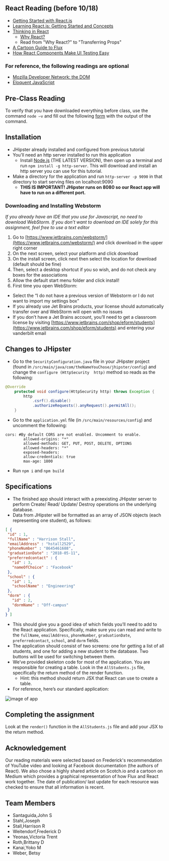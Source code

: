 ## React Reading (before 10/18)

- [Getting Started with React.js](https://www.youtube.com/watch?v=68NzBI6RRKE)
- [Learning React.js: Getting Started and Concepts](https://scotch.io/tutorials/learning-react-getting-started-and-concepts)
- [Thinking in React](https://facebook.github.io/react/docs/thinking-in-react.html)
  - [Why React?](https://facebook.github.io/react/docs/why-react.html)
  - Read from "Why React?" to "Transferring Props"
- [A Cartoon Guide to Flux](https://code-cartoons.com/a-cartoon-guide-to-flux-6157355ab207#.xgg3sdvgr)
- [How React Components Make UI Testing Easy](https://www.toptal.com/react/how-react-components-make-ui-testing-easy)

### For reference, the following readings are optional

- [Mozilla Developer Network: the DOM](https://developer.mozilla.org/en-US/docs/Web/API/Document_Object_Model/Introduction/)
- [Eloquent JavaScript](http://eloquentjavascript.net/)

## Pre-Class Reading
To verify that you have downloaded everything before class, use the command `node –v` and fill out the following [form](https://docs.google.com/a/vanderbilt.edu/forms/d/e/1FAIpQLSd6R25o04TA2Z9MfowATtHjJ_FbgfBjXwexXzLfBrxOD7Xkwg/viewform?c=0&w=1) with the output of the command.

## Installation

- JHipster already installed and configured from previous tutorial
- You’ll need an http server installed to run this application
  - Install [Node.js](https://nodejs.org/en/) (THE LATEST VERSION), then open up a terminal and run `npm install -g http-server`. This will download and install an http server you can use for this tutorial.
- Make a directory for the application and run `http-server -p 9090` in that directory to start serving files on localhost:9090
  - **THIS IS IMPORTANT! JHipster runs on 8080 so our React app will have to run on a different port.**

### Downloading and Installing Webstorm
*If you already have an IDE that you use for Javascript, no need to download WebStorm. If you don’t want to download an IDE solely for this assignment, feel free to use a text editor*

1. Go to [https://www.jetbrains.com/webstorm/](https://www.jetbrains.com/webstorm/) and click download in the upper right corner
2. On the next screen, select your platform and click download
3. On the install screen, click next then select the location for download (default should be fine)
4. Then, select a desktop shortcut if you so wish, and do not check any boxes for the associations
5. Allow the default start menu folder and click install!
6. First time you open WebStorm:
  - Select the “I do not have a previous version of Webstorm or I do not want to import my settings box”
  - If you already use Jet Brains products, your license should automatically transfer over and WebStorm will open with no issues
  - If you don’t have a Jet Brains account, you’ll need to get a classroom license by visiting [https://www.jetbrains.com/shop/eform/students](https://www.jetbrains.com/shop/eform/students) and entering your vanderbilt email

## Changes to JHipster

- Go to the `SecurityConfiguration.java` file in your JHipster project (found in `/src/main/java/com/theNameYouChose/jhipster/config`) and change the `configure (HttpSecurity  http)` method so reads as the following:

```java
@Override
    protected void configure(HttpSecurity http) throws Exception {
        http
            .csrf().disable()
            .authorizeRequests().anyRequest().permitAll();
    }
```

- Go to the `application.yml` file (in `/src/main/resources/config`) and uncomment the following:

```
cors: #By default CORS are not enabled. Uncomment to enable.
        allowed-origins: "*"
        allowed-methods: GET, PUT, POST, DELETE, OPTIONS
        allowed-headers: "*"
        exposed-headers:
        allow-credentials: true
        max-age: 1800
```

- Run `npm i` and `npm build` 

## Specifications

- The finished app should interact with a preexisting JHipster server to perform Create/ Read/ Update/ Destroy operations on the underlying database.
- Data from JHipster will be formatted as an array of JSON objects (each representing one student), as follows:

```json
[ {
 "id" : 1,
 "fullName" : "Harrison Stall",
 "emailAddress" : "hstall2529",
 "phoneNumber" : "8645461688",
 "graduationDate" : "2018-05-11",
 "preferredcontact" : {
   "id" : 3,
   "nameOfChoice" : "Facebook"
 },
 "school" : {
   "id" : 1,
   "schoolName" : "Engineering"
 },
 "dorm" : {
   "id" : 2,
   "dormName" : "Off-campus"
 }
} ]
```

- This should give you a good idea of which fields you’ll need to add to the React application. Specifically, make sure you can read and write to the `fullName`, `emailAddress`, `phoneNumber`, `graduationDate`, `preferredcontact`, `school`, and `dorm` fields.
- The application should consist of two screens: one for getting a list of all students, and one for adding a new student to the database. Two buttons will be used for switching between them.
- We’ve provided skeleton code for most of the application. You are responsible for creating a table. Look in the `AllStudents.js` file, specifically the return method of the render function. 
  - Hint: this method should return JSX that React can use to create a table.
- For reference, here’s our standard application: 

![image of app](http://i.imgur.com/n9hEXQQ.png)

## Completing the assignment

Look at the `render()` function in the `AllStudents.js` file and add your JSX to the return method.




## Acknowledgement

Our reading materials were selected based on Frederick's recommendation of YouTube video and looking at Facebook documentation (the authors of React).
We also chose a highly shared article on Scotch.io and a cartoon on Medium which provides a graphical representation of how Flux and React work together.
The date of publication/ last update for each resource was checked to ensure that all information is recent.

## Team Members

- Santaguida,John S
- Stahl,Joseph
- Stall,Harrison R
- Weitendorf,Frederick D
- Yeonas,Victoria Trent
- Roth,Brittany D
- Kanai,Yoko M
- Weber, Betsy